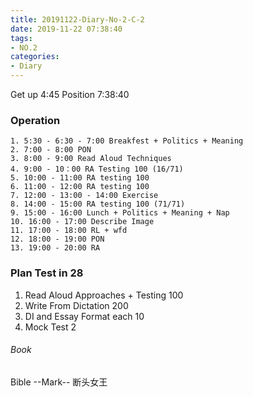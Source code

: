 ```yaml
---
title: 20191122-Diary-No-2-C-2
date: 2019-11-22 07:38:40
tags:
- NO.2
categories:
- Diary
---
```

Get up 4:45 Position 7:38:40

### Operation
	1. 5:30 - 6:30 - 7:00 Breakfest + Politics + Meaning
	2. 7:00 - 8:00 PON
	3. 8:00 - 9:00 Read Aloud Techniques
	4. 9:00 - 10：00 RA Testing 100 (16/71)
	5. 10:00 - 11:00 RA testing 100
	6. 11:00 - 12:00 RA testing 100
	7. 12:00 - 13:00 - 14:00 Exercise
	8. 14:00 - 15:00 RA testing 100 (71/71)
	9. 15:00 - 16:00 Lunch + Politics + Meaning + Nap
	10. 16:00 - 17:00 Describe Image
	11. 17:00 - 18:00 RL + wfd
	12. 18:00 - 19:00 PON
	13. 19:00 - 20:00 RA

### Plan Test in 28 

1. Read Aloud Approaches + Testing 100 
2. Write From Dictation 200
3. DI and Essay Format each 10 
4. Mock Test 2

###### Book
Bible --Mark--
断头女王


